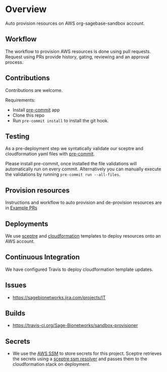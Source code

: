 # Overview
Auto provision resources on AWS org-sagebase-sandbox account.

## Workflow
The workflow to provision AWS resources is done using pull requests.
Request using PRs provide history, gating, reviewing and an approval
process.

## Contributions
Contributions are welcome.

Requirements:
* Install [pre-commit](https://pre-commit.com/#install) app
* Clone this repo
* Run `pre-commit install` to install the git hook.

## Testing
As a pre-deployment step we syntatically validate our sceptre and
cloudformation yaml files with [pre-commit](https://pre-commit.com).

Please install pre-commit, once installed the file validations will
automatically run on every commit.  Alternatively you can manually
execute the validations by running `pre-commit run --all-files`.

## Provision resources
Instructions and workflow to auto provision and de-provision resources are
in [Example PRs](https://github.com/Sage-Bionetworks/sandbox-provisioner/pulls?utf8=%E2%9C%93&q=is%3Apr+is%3Aopen+%22Example+PR%22)

## Deployments
We use [sceptre](https://sceptre.github.io/) and [cloudformation](https://aws.amazon.com/cloudformation/)
templates to deploy resources onto an AWS account.

## Continuous Integration
We have configured Travis to deploy cloudformation template updates.

## Issues
* https://sagebionetworks.jira.com/projects/IT

## Builds
* https://travis-ci.org/Sage-Bionetworks/sandbox-provisioner

## Secrets
* We use the [AWS SSM](https://docs.aws.amazon.com/systems-manager/latest/userguide/systems-manager-paramstore.html)
to store secrets for this project.  Sceptre retrieves the secrets using
a [sceptre ssm resolver](https://github.com/cloudreach/sceptre/tree/v1/contrib/ssm-resolver)
and passes them to the cloudformation stack on deployment.

